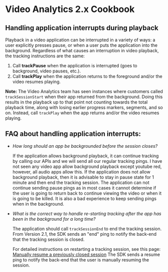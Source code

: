 # Video Analytics 2.x Cookbook

## Handling application interrupts during playback

Playback in a video application can be interrupted in a variety of ways: a
user explicitly presses pause, or when a user puts the application into the
background. Regardless of what causes an interruption in video playback, the
tracking instructions are the same:

  1. Call **trackPause** when the application is interrupted (goes to background, video pauses, etc.). 
  2. Call **trackPlay** when the application returns to the foreground and/or the video resumes playing.

**Note:** The Video Analytics team has seen instances where customers called 
`trackSessionStart` when their app returned from the background. Doing this 
results in the playback up to that point not counting towards the total playback 
time, along with losing earlier progress markers, segments, and so on. Instead, 
call `trackPlay` when the app returns and/or the video resumes playing.

## FAQ about handling application interrupts:

* _How long should an app be backgrounded before the session closes?_

  If the application allows background playback, it can continue tracking by calling 
  our APIs and we will send all our regular tracking pings. I have not seen any video 
  app allow background playback except youtube red, however, all audio apps allow this. 
  If the application does not allow background playback, then it is advisable to stay 
  in pause state for 1 minute and then end the tracking session. The application can 
  not continue sending pause pings as in most cases it cannot determine if the user 
  is going to return back to continue viewing the video or when it is going to be 
  killed. It is also a bad experience to keep sending pings when in the background.

* _What is the correct way to handle re-starting tracking after the app has been in
  the background for a long time?_

  The application should call `trackSessionEnd` to end the tracking session. From 
  Version 2.1, the SDK sends an "end" ping to notify the back-end that the tracking 
  session is closed. 

  For detailed instructions on restarting a tracking session, see this page:
  [Manually resume a previously closed session](../va_sdks/js-sdk/c_vhl_resume-inact-vid-sess-man-resume-cl-sess_js.md)
  The SDK sends a resume ping to notify the back-end that the user is manually 
  resuming the session.
